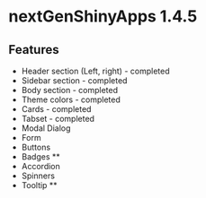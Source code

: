 # nextGenShinyApps 1.4.5

## Features

* Header section (Left, right) - completed
* Sidebar section - completed
* Body section - completed
* Theme colors - completed
* Cards - completed
* Tabset - completed
* Modal Dialog
* Form
* Buttons
* Badges **
* Accordion
* Spinners
* Tooltip **
